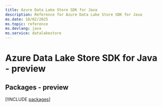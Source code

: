 ```yaml
---
title: Azure Data Lake Store SDK for Java
description: Reference for Azure Data Lake Store SDK for Java
ms.date: 10/02/2025
ms.topic: reference
ms.devlang: java
ms.service: datalakestore
---
```

# Azure Data Lake Store SDK for Java - preview
## Packages - preview
[!INCLUDE [packages](data-lake-store-index.md)]